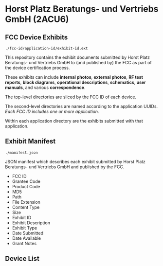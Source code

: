 # Horst Platz Beratungs- und Vertriebs GmbH (2ACU6)
## FCC Device Exhibits

```
./fcc-id/application-id/exhibit-id.ext
```

This repository contains the exhibit documents submitted by Horst Platz Beratungs- und Vertriebs GmbH to (and published by) the FCC as part of the device certification process.

These exhibits can include **internal photos**, **external photos**, **RF test reports**, **block diagrams**, **operational descriptions**, **schematics**, **user manuals**, and various **correspondence**.

The top-level directories are sliced by the FCC ID of each device.

The second-level directories are named according to the application UUIDs. *Each FCC ID includes one or more application.*

Within each application directory are the exhibits submitted with that application. 

## Exhibit Manifest

```
./manifest.json
```

JSON manifest which describes each exhibit submitted by Horst Platz Beratungs- und Vertriebs GmbH and published by the FCC.

- FCC ID
- Grantee Code
- Product Code
- MD5
- Path
- File Extension
- Content Type
- Size
- Exhibit ID
- Exhibit Description
- Exhibit Type
- Date Submitted
- Date Available
- Grant Notes

## Device List
